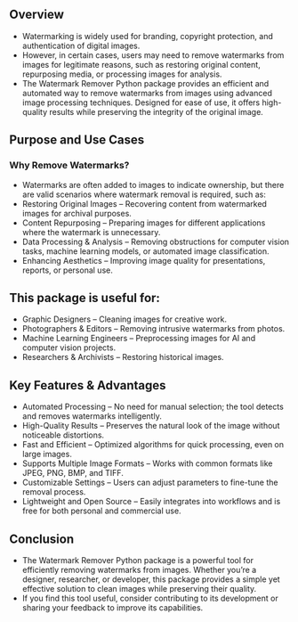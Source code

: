 ## **Overview**
* Watermarking is widely used for branding, copyright protection, and authentication of digital images.
* However, in certain cases, users may need to remove watermarks from images for legitimate reasons, such as restoring original content, repurposing media, or processing images for analysis.
* The Watermark Remover Python package provides an efficient and automated way to remove watermarks from images using advanced image processing techniques. Designed for ease of use, it offers high-quality results while preserving the integrity of the original image.

## **Purpose and Use Cases**
### **Why Remove Watermarks?**
* Watermarks are often added to images to indicate ownership, but there are valid scenarios where watermark removal is required, such as:
* Restoring Original Images – Recovering content from watermarked images for archival purposes.
* Content Repurposing – Preparing images for different applications where the watermark is unnecessary.
* Data Processing & Analysis – Removing obstructions for computer vision tasks, machine learning models, or automated image classification.
* Enhancing Aesthetics – Improving image quality for presentations, reports, or personal use.

## **This package is useful for:**
* Graphic Designers – Cleaning images for creative work.
* Photographers & Editors – Removing intrusive watermarks from photos.
* Machine Learning Engineers – Preprocessing images for AI and computer vision projects.
* Researchers & Archivists – Restoring historical images.


## **Key Features & Advantages**
  * Automated Processing – No need for manual selection; the tool detects and removes watermarks intelligently.
  * High-Quality Results – Preserves the natural look of the image without noticeable distortions.
  * Fast and Efficient – Optimized algorithms for quick processing, even on large images.
  * Supports Multiple Image Formats – Works with common formats like JPEG, PNG, BMP, and TIFF.
  * Customizable Settings – Users can adjust parameters to fine-tune the removal process.
  * Lightweight and Open Source – Easily integrates into workflows and is free for both personal and commercial use.


## **Conclusion**
 * The Watermark Remover Python package is a powerful tool for efficiently removing watermarks from images. Whether you’re a designer, researcher, or developer, this package provides a simple yet effective solution to clean images while preserving their quality.
 * If you find this tool useful, consider contributing to its development or sharing your feedback to improve its capabilities.

